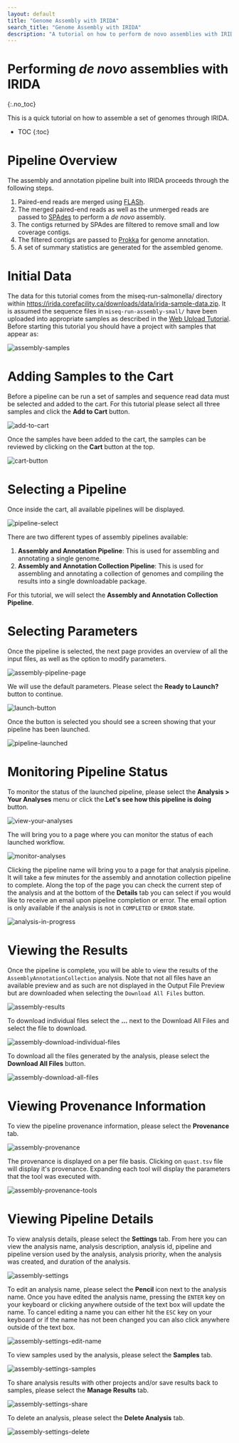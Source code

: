 ```yaml
---
layout: default
title: "Genome Assembly with IRIDA"
search_title: "Genome Assembly with IRIDA"
description: "A tutorial on how to perform de novo assemblies with IRIDA."
---
```


Performing *de novo* assemblies with IRIDA
==========================================
{:.no_toc}

This is a quick tutorial on how to assemble a set of genomes through IRIDA.

* TOC
{:toc}

Pipeline Overview
=================

The assembly and annotation pipeline built into IRIDA proceeds through the following steps.

1. Paired-end reads are merged using [FLASh][].
2. The merged paired-end reads as well as the unmerged reads are passed to [SPAdes][] to perform a *de novo* assembly.
3. The contigs returned by SPAdes are filtered to remove small and low coverage contigs.
4. The filtered contigs are passed to [Prokka][] for genome annotation.
5. A set of summary statistics are generated for the assembled genome.

Initial Data
============

The data for this tutorial comes from the miseq-run-salmonella/ directory within <https://irida.corefacility.ca/downloads/data/irida-sample-data.zip>.  It is assumed the sequence files in `miseq-run-assembly-small/` have been uploaded into appropriate samples as described in the [Web Upload Tutorial][].  Before starting this tutorial you should have a project with samples that appear as:

![assembly-samples][]

Adding Samples to the Cart
==========================

Before a pipeline can be run a set of samples and sequence read data must be selected and added to the cart.  For this tutorial please select all three samples and click the **Add to Cart** button.

![add-to-cart][]

Once the samples have been added to the cart, the samples can be reviewed by clicking on the **Cart** button at the top.

![cart-button][]

Selecting a Pipeline
====================

Once inside the cart, all available pipelines will be displayed.

![pipeline-select][]

There are two different types of assembly pipelines available:

1. **Assembly and Annotation Pipeline**:  This is used for assembling and annotating a single genome.
2. **Assembly and Annotation Collection Pipeline**:  This is used for assembling and annotating a collection of genomes and compiling the results into a single downloadable package.

For this tutorial, we will select the **Assembly and Annotation Collection Pipeline**.

Selecting Parameters
====================

Once the pipeline is selected, the next page provides an overview of all the input files, as well as the option to modify parameters.

![assembly-pipeline-page][]

We will use the default parameters.  Please select the **Ready to Launch?** button to continue.

![launch-button][]

Once the button is selected you should see a screen showing that your pipeline has been launched.

![pipeline-launched][]

Monitoring Pipeline Status
==========================

To monitor the status of the launched pipeline, please select the **Analysis > Your Analyses** menu or click the **Let's see how this pipeline is doing** button.

![view-your-analyses][]

The will bring you to a page where you can monitor the status of each launched workflow.

![monitor-analyses][]

Clicking the pipeline name will bring you to a page for that analysis pipeline. It will take a few minutes for the assembly and annotation collection pipeline to complete. Along the top of the page you can check the current step of the analysis and at the bottom of the **Details** tab you can select if you would like to receive an email upon pipeline completion or error. The email option is only available if the analysis is not in `COMPLETED` or `ERROR` state.

![analysis-in-progress][]

Viewing the Results
===================

Once the pipeline is complete, you will be able to view the results of the `AssemblyAnnotationCollection` analysis. Note that not all files have an available preview and as such are not displayed in the Output File Preview but are downloaded when selecting the `Download All Files` button.

![assembly-results][]

To download individual files select the **...** next to the Download All Files and select the file to download.

![assembly-download-individual-files][]

To download all the files generated by the analysis, please select the **Download All Files** button.

![assembly-download-all-files][]


Viewing Provenance Information
==============================

To view the pipeline provenance information, please select the **Provenance** tab.

![assembly-provenance]

The provenance is displayed on a per file basis. Clicking on `quast.tsv` file will display it's provenance. Expanding each tool will display the parameters that the tool was executed with.

![assembly-provenance-tools]


Viewing Pipeline Details
========================

To view analysis details, please select the **Settings** tab. From here you can view the analysis name, analysis description, analysis id, pipeline and pipeline version used by the analysis, analysis priority, when the analysis was created, and duration of the analysis.

![assembly-settings]

To edit an analysis name, please select the **Pencil** icon next to the analysis name. Once you have edited the analysis name, pressing the `ENTER` key on your keyboard or clicking anywhere outside of the text box will update the name. To cancel editing a name you can either hit the `ESC` key on your keyboard or if the name has not been changed you can also click anywhere outside of the text box.

![assembly-settings-edit-name]

To view samples used by the analysis, please select the **Samples** tab.

![assembly-settings-samples]

To share analysis results with other projects and/or save results back to samples, please select the **Manage Results** tab.

![assembly-settings-share]

To delete an analysis, please select the **Delete Analysis** tab.

![assembly-settings-delete]



[add-to-cart]: images/add-to-cart.png
[analysis-in-progress]: images/analysis-in-progress.png
[assembly-download-all-files]: images/assembly-download-all-files.png
[assembly-download-individual-files]: images/assembly-download-individual-files.png
[assembly-pipeline-page]: images/assembly-pipeline-page.png
[assembly-provenance]: images/assembly-provenance.png
[assembly-provenance-tools]: images/assembly-provenance-tools.png
[assembly-results]: images/assembly-results.png
[assembly-samples]: images/assembly-samples.png
[assembly-settings]: images/assembly-settings.png
[assembly-settings-delete]: images/assembly-settings-delete.png
[assembly-settings-edit-name]: images/assembly-settings-edit-name.png
[assembly-settings-samples]: images/assembly-settings-samples.png
[assembly-settings-share]: images/assembly-settings-share.png
[cart-button]: images/cart-button.png
[FLASH]: http://ccb.jhu.edu/software/FLASH/
[launch-button]: ../../../images/tutorials/common/pipelines/ready-to-launch-button.png
[monitor-analyses]: images/monitor-analyses.png
[pipeline-launched]: images/pipeline-launched.png
[pipeline-select]: images/pipeline-select.png
[Prokka]: http://www.vicbioinformatics.com/software.prokka.shtml
[SPAdes]: http://bioinf.spbau.ru/spades
[view-your-analyses]: images/view-your-analyses.png
[Web Upload Tutorial]: ../web-upload/
